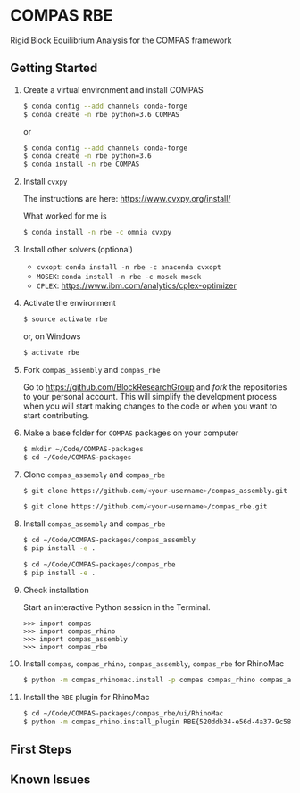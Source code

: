# COMPAS RBE

Rigid Block Equilibrium Analysis for the COMPAS framework


## Getting Started

1.  Create a virtual environment and install COMPAS

    ```bash
    $ conda config --add channels conda-forge
    $ conda create -n rbe python=3.6 COMPAS
    ```

    or

    ```bash
    $ conda config --add channels conda-forge
    $ conda create -n rbe python=3.6
    $ conda install -n rbe COMPAS
    ```

2.  Install `cvxpy`

    The instructions are here: https://www.cvxpy.org/install/

    What worked for me is

    ```bash
    $ conda install -n rbe -c omnia cvxpy
    ```

3.  Install other solvers (optional)

    * `cvxopt`: `conda install -n rbe -c anaconda cvxopt`
    * `MOSEK`: `conda install -n rbe -c mosek mosek`
    * `CPLEX`: https://www.ibm.com/analytics/cplex-optimizer

4.  Activate the environment

    ```bash
    $ source activate rbe
    ```

    or, on Windows

    ```bash
    $ activate rbe
    ```

3.  Fork `compas_assembly` and `compas_rbe`

    Go to https://github.com/BlockResearchGroup and *fork* the repositories to your
    personal account. This will simplify the development process when you will start
    making changes to the code or when you want to start contributing.

4.  Make a base folder for `COMPAS` packages on your computer

    ```bash
    $ mkdir ~/Code/COMPAS-packages 
    $ cd ~/Code/COMPAS-packages
    ```

5.  Clone `compas_assembly` and `compas_rbe`

    ```bash
    $ git clone https://github.com/<your-username>/compas_assembly.git
    ```    

    ```bash
    $ git clone https://github.com/<your-username>/compas_rbe.git
    ```    

6.  Install `compas_assembly` and `compas_rbe`

    ```bash
    $ cd ~/Code/COMPAS-packages/compas_assembly
    $ pip install -e .
    ```

    ```bash
    $ cd ~/Code/COMPAS-packages/compas_rbe
    $ pip install -e .
    ```

7.  Check installation

    Start an interactive Python session in the Terminal.

    ```ipython
    >>> import compas
    >>> import compas_rhino
    >>> import compas_assembly
    >>> import compas_rbe
    ```

8.  Install `compas`, `compas_rhino`, `compas_assembly`, `compas_rbe` for RhinoMac

    ```bash
    $ python -m compas_rhinomac.install -p compas compas_rhino compas_assembly compas_rbe
    ```

9.  Install the `RBE` plugin for RhinoMac

    ```bash
    $ cd ~/Code/COMPAS-packages/compas_rbe/ui/RhinoMac
    $ python -m compas_rhino.install_plugin RBE{520ddb34-e56d-4a37-9c58-1da10edd1d62}
    ```


## First Steps


## Known Issues

